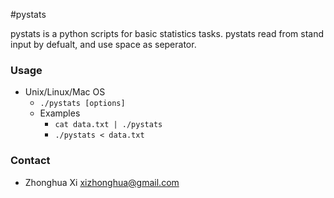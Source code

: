#pystats

pystats is a python scripts for basic statistics tasks. pystats read from stand input by defualt, and use space as seperator.

### Usage
* Unix/Linux/Mac OS
  * `./pystats [options]`
  * Examples
    * `cat data.txt | ./pystats`
    * `./pystats < data.txt`

### Contact
* Zhonghua Xi [xizhonghua@gmail.com](mailto:xizhonghua@gmail.com?subject=pystats)
